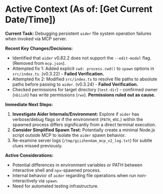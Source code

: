 # Active Context (As of: [Get Current Date/Time])

**Current Task:** Debugging persistent `aider` file system operation failures when invoked via MCP server.

**Recent Key Changes/Decisions:**
*   Identified that `aider` v0.82.2 does not support the `--edit-model` flag. (Removed from `mcp.json`).
*   Attempted fix 1: Added explicit `cwd: process.cwd()` to `spawn` options in `src/index.ts`. (v0.3.22) - **Failed Verification.**
*   Attempted fix 2: Modified `src/index.ts` to resolve file paths to absolute paths before passing to `aider`. (v0.3.24) - **Failed Verification.**
*   Checked permissions for target directory (`test-dir`) - confirmed owner (`nbiish`) has write permissions (`rwx`). **Permissions ruled out as cause.**

**Immediate Next Steps:**
1.  **Investigate Aider Internals/Environment:** Explore if `aider` has verbose/debug flags or if the environment (`PATH`, etc.) within the spawned process differs significantly from a direct terminal execution.
2.  **Consider Simplified Spawn Test:** Potentially create a minimal Node.js script outside MCP to isolate the `aider` spawn behavior.
3.  Re-examine server logs (`/tmp/giizhendam_mcp_v2_log.txt`) for subtle clues missed previously.

**Active Considerations:**
*   Potential differences in environment variables or PATH between interactive shell and `npx`-spawned process.
*   Internal behavior of `aider` regarding file operations when run non-interactively via `spawn`.
*   Need for automated testing infrastructure. 